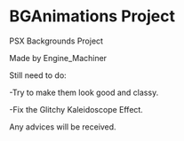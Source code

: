 # BGAnimations Project
PSX Backgrounds Project

Made by Engine_Machiner

Still need to do:

-Try to make them look good and classy.

-Fix the Glitchy Kaleidoscope Effect.

Any advices will be received.
